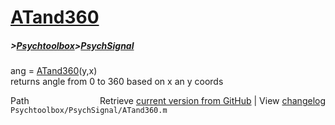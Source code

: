 # [ATand360](ATand360)
##### >[Psychtoolbox](Psychtoolbox)>[PsychSignal](PsychSignal)

ang = [ATand360](ATand360)(y,x)  
returns angle from 0 to 360 based on x an y coords  




<div class="code_header" style="text-align:right;">
  <span style="float:left;">Path&nbsp;&nbsp;</span> <span class="counter">Retrieve <a href=
  "https://raw.github.com/Psychtoolbox-3/Psychtoolbox-3/beta/Psychtoolbox/PsychSignal/ATand360.m">current version from GitHub</a> | View <a href=
  "https://github.com/Psychtoolbox-3/Psychtoolbox-3/commits/beta/Psychtoolbox/PsychSignal/ATand360.m">changelog</a></span>
</div>
<div class="code">
  <code>Psychtoolbox/PsychSignal/ATand360.m</code>
</div>

